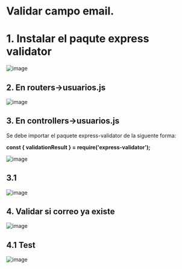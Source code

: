 # Validar campo email. 

# 1. Instalar el paqute express validator 

![image](https://user-images.githubusercontent.com/31961588/200195776-adecc5dd-8131-46e5-b357-6224eb5aa1f5.png)

## 2. En routers->usuarios.js
![image](https://user-images.githubusercontent.com/31961588/200196480-4f8bd382-6c79-4ceb-8885-1cd96cb90444.png)

## 3. En controllers->usuarios.js

Se debe importar el paquete express-validator de la siguente forma:

**const { validationResult } = require('express-validator');**

![image](https://user-images.githubusercontent.com/31961588/200196717-fb4e78a7-59ce-4d3c-82a8-b155af28012a.png)



## 3.1 

![image](https://user-images.githubusercontent.com/31961588/200196704-a295eee3-2647-40d1-883c-a666c0609aab.png)


## 4. Validar si correo ya existe 

![image](https://user-images.githubusercontent.com/31961588/200197150-768c368a-48b2-453c-b3d5-4e088a22d231.png)

## 4.1 Test

![image](https://user-images.githubusercontent.com/31961588/200197170-f85e4063-b081-490b-bc4e-312691471e90.png)
